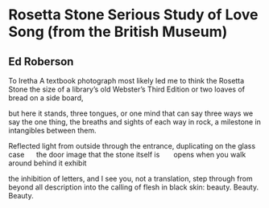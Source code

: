 # Rosetta Stone Serious Study of Love Song (from the British Museum)
## Ed Roberson
To Iretha
A textbook photograph most likely
led me to think the Rosetta Stone the size
of a library’s old Webster’s Third Edition
or two loaves of bread on a side board,

but here it stands, three tongues, or one mind
that can say three ways we say the one thing,
the breaths and sights of each way in rock,
a milestone in intangibles between them.

Reflected light from outside through the entrance,
duplicating on the glass case      the door
image that the stone itself is       opens
when you walk around behind it exhibit

the inhibition of letters, and I see you,
not a translation, step through from beyond all description
into the calling of flesh in black skin:
beauty. Beauty. Beauty.